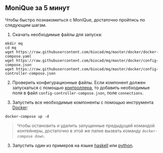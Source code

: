 ## MoniQue за 5 минут

Чтобы быстро познакомиться с MoniQue, достаточно пройтись по следующим шагам.

1. Скачать необходимые файлы для запуска:

```
mkdir mq
cd mq
wget https://raw.githubusercontent.com/biocad/mq/master/docker/docker-compose.yaml
wget https://raw.githubusercontent.com/biocad/mq/master/docker/config-compose.json
wget https://raw.githubusercontent.com/biocad/mq/master/docker/config-controller-compose.json
```

2. Проверить конфигурационные файлы. 
Если компонент должен запускаться с помощью [контроллера](Controller.md), то добавить необходимые поля в файл `config-controller-compose.json`, поле `connections`.

3. Запустить все необходимые компоненты с помощью инструмента [Docker](https://www.docker.com/):

```
docker-compose up -d
```

> Чтобы остановить и удалить запущенные предыдущей командой контейнеры, достаточно в этой же папке вызвать команду `docker-compose down`.


3. Запустить один из примеров на языке [haskell](https://github.com/biocad/mq-component-hs#%D0%97%D0%B0%D0%BF%D1%83%D1%81%D0%BA-%D0%BF%D1%80%D0%B8%D0%BC%D0%B5%D1%80%D0%BE%D0%B2) или [python](https://github.com/biocad/mq-component-py#%D0%97%D0%B0%D0%BF%D1%83%D1%81%D0%BA-%D0%BF%D1%80%D0%B8%D0%BC%D0%B5%D1%80%D0%BE%D0%B2).
